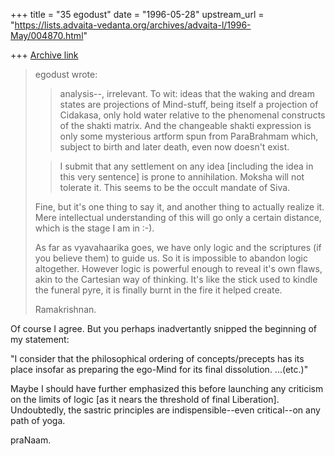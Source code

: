+++
title = "35 egodust"
date = "1996-05-28"
upstream_url = "https://lists.advaita-vedanta.org/archives/advaita-l/1996-May/004870.html"

+++
[Archive link](https://lists.advaita-vedanta.org/archives/advaita-l/1996-May/004870.html)

>
> egodust wrote:
>
> >analysis--, irrelevant.  To wit: ideas that the waking and dream states are
> >projections of Mind-stuff, being itself a projection of Cidakasa, only
> >hold water relative to the phenomenal constructs of the shakti matrix.
> >And the changeable shakti expression is only some mysterious artform spun
> >from ParaBrahmam which, subject to birth and later death, even now doesn't
> >exist.
>
> >I submit that any settlement on any idea [including the idea in this
> >very sentence] is prone to annihilation.  Moksha will not tolerate it.
> >This seems to be the occult mandate of Siva.
>
> Fine, but it's one thing to say it, and another thing to actually realize it.
> Mere intellectual understanding of this will go only a certain distance, which
> is the stage I am in :-).
>
> As far as vyavahaarika goes, we have only logic and the scriptures (if you
> believe them) to guide us. So it is impossible to abandon logic altogether.
> However logic is powerful enough to reveal it's own flaws, akin to the
> Cartesian way of thinking. It's like the stick used to kindle the funeral
> pyre, it is finally burnt in the fire it helped create.
>
> Ramakrishnan.
>

Of course I agree.  But you perhaps inadvertantly snipped the beginning of my
statement:

"I consider that the philosophical ordering of concepts/precepts has its
place insofar as preparing the ego-Mind for its final dissolution.  ...(etc.)"

Maybe I should have further emphasized this before launching any criticism on
the limits of logic [as it nears the threshold of final Liberation].
Undoubtedly, the sastric principles are indispensible--even critical--on any
path of yoga.

praNaam.

